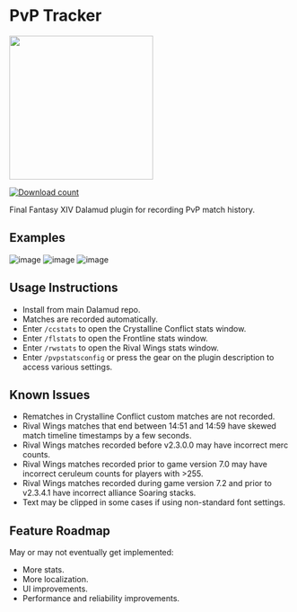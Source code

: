 # PvP Tracker
<img src="https://raw.githubusercontent.com/wrath16/PvpStats/master/images/icon.png" width="256" height="256">

[![Download count](https://img.shields.io/endpoint?url=https://qzysathwfhebdai6xgauhz4q7m0mzmrf.lambda-url.us-east-1.on.aws/PvpStats)](https://github.com/wrath16/PvpStats)

Final Fantasy XIV Dalamud plugin for recording PvP match history.

## Examples
![image](https://raw.githubusercontent.com/wrath16/PvpStats/master/images/example1.PNG)
![image](https://raw.githubusercontent.com/wrath16/PvpStats/master/images/example2.PNG)
![image](https://raw.githubusercontent.com/wrath16/PvpStats/master/images/example3.PNG)

## Usage Instructions
* Install from main Dalamud repo.
* Matches are recorded automatically.
* Enter `/ccstats` to open the Crystalline Conflict stats window.
*  Enter `/flstats` to open the Frontline stats window.
*  Enter `/rwstats` to open the Rival Wings stats window.
* Enter `/pvpstatsconfig` or press the gear on the plugin description to access various settings.

## Known Issues
* Rematches in Crystalline Conflict custom matches are not recorded.
* Rival Wings matches that end between 14:51 and 14:59 have skewed match timeline timestamps by a few seconds.
* Rival Wings matches recorded before v2.3.0.0 may have incorrect merc counts.
* Rival Wings matches recorded prior to game version 7.0 may have incorrect ceruleum counts for players with >255.
* Rival Wings matches recorded during game version 7.2 and prior to v2.3.4.1 have incorrect alliance Soaring stacks.
* Text may be clipped in some cases if using non-standard font settings.

## Feature Roadmap
May or may not eventually get implemented:
* More stats.
* More localization.
* UI improvements.
* Performance and reliability improvements.
